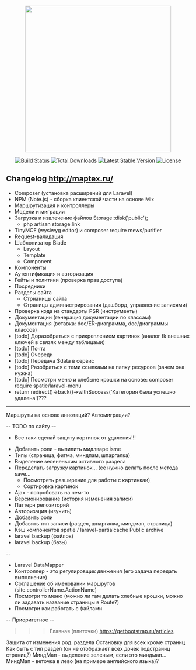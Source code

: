<p align="center"><a href="https://laravel.com" target="_blank"><img src="https://raw.githubusercontent.com/laravel/art/master/logo-lockup/5%20SVG/2%20CMYK/1%20Full%20Color/laravel-logolockup-cmyk-red.svg" width="400"></a></p>

<p align="center">
<a href="https://travis-ci.org/laravel/framework"><img src="https://travis-ci.org/laravel/framework.svg" alt="Build Status"></a>
<a href="https://packagist.org/packages/laravel/framework"><img src="https://img.shields.io/packagist/dt/laravel/framework" alt="Total Downloads"></a>
<a href="https://packagist.org/packages/laravel/framework"><img src="https://img.shields.io/packagist/v/laravel/framework" alt="Latest Stable Version"></a>
<a href="https://packagist.org/packages/laravel/framework"><img src="https://img.shields.io/packagist/l/laravel/framework" alt="License"></a>
</p>

## Changelog http://maptex.ru/

- Composer (установка расширений для Laravel)
- NPM (Note.js) - сборка клиентской части на основе Mix
- Маршрутизация и контроллеры
- Модели и миграции
- Загрузка и извлечение файлов Storage::disk('public');
  -  php artisan storage:link
- TinyMCE (wysiwyg editor) и composer require mews/purifier
- Request-валидация
- Шаблонизатор Blade
  - Layout
  - Template
  - Component
- Компоненты
- Аутентификация и авторизация
- Гейты и политики (проверка прав доступа)
- Посредники
- Разделы сайта
  - Стрнаницы сайта 
  - Страницы администрирования (дашборд, управление записями)
- Проверка кода на стандарты PSR (инструменты)
- Документации (генерация документации по классам) 
- Документация (вставка: doc/ER-диаграмма, doc/диаграммы классов)
- [todo] Доразобраться с прикреплением картинок (аналог fk внешних ключей в связях между таблицами)
- [todo] Почта
- [todo] Очереди
- [todo] Передача $data в сервис
- [todo] Разобраться с теми ссылками на папку ресурсов (зачем она нужна)
- [todo] Посмотри меню и хлебыне крошки на основе: composer require spatie/laravel-menu
- return redirect()->back()->withSuccess('Категория была успешно удалена')???

---
Маршруты на основе аннотаций?
Автомиграции?

-- TODO по сайту --
+ Все таки сделай защиту картинок от удаления!!!
- Добавить роли - выпилить мидлваре isme
- Типы (страница, фигма, миндпам, шпаргалка)
- Выделение зелененьким активного раздела
- Переделать загрузку картинок... (ее нужно делать после метода save...
  - Посмотреть разширение для работы с картинкаи)
  - Сортировка картинок
- Ajax - попробовать на чем-то
- Версионирование (история изменения записи)
- Паттерн репозиторий
- Авторизация (изучить)
- Добавить роли
- Добавить тип записи (раздел, шпаргалка, миндмап, страница)
- Кэш компонентов spatie / laravel-partialcache Public archive
- laravel backup (файлов)
- laravel backup (базы)

--
- Laravel DataMapper
- Контроллер - это регулировщик движения (его задача передать выполнение)
- Соглашение об именовании маршрутов (site.controllerName.ActionName)
- Посмотри то меню (можно ли там делать хлебные крошки, можно ли задавать название страницы в Route?)
- Посмотри как работать с файлами

-- Приоритетное --
>>> Главная (плиточки) https://getbootstrap.ru/articles

Защита от изменения род. раздела
Остановку для всех кроме страниц
Как быть с тип раздел (он не отображает всех дочек подстраниц страниц?)
МиндМап - выделение зеленым, если это миндмап...
МиндМап - веточка в лево (на примере английского языка)?
